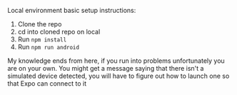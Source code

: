 Local environment basic setup instructions:

1. Clone the repo
2. cd into cloned repo on local
3. Run `npm install`
4. Run `npm run android`

My knowledge ends from here, if you run into problems unfortunately you are on your own. You might get a message saying that there isn't a simulated device detected, you will have to figure out how to launch one so that Expo can connect to it
